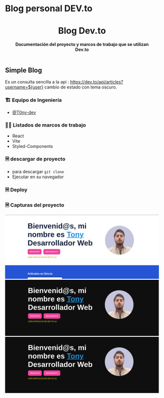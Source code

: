 # Blog personal DEV.to
<div align="center">
  <h1>Blog Dev.to</h1>
  <strong>Documentación del proyecto y marcos de trabajo que se utilizan</strong><br>
  <strong>Dev.to</strong>
</div>
<br>

## Simple Blog

Es un consulta sencilla a la api : https://dev.to/api/articles?username=${user}
cambio de estado con tema oscuro.
<br>


### 🏗 Equipo de Ingeniería  

- [@T0ny-dev](https://github.com/T0ny-dev)

### 👨‍💻 Listados de marcos de trabajo

* React
* Vite
* Styled-Components



### 🗎 descargar de proyecto 

* para descargar `git clone`
* Ejecutar en su navegador 

### 🗎 Deploy 




### 🗎 Capturas del proyecto

![home](./src/assets/web.png)
![dark](./src/assets/webdark.png)
![blog](./src/assets/webdark.png)